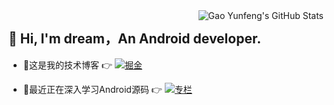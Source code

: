 <img align="right" src="https://github-readme-stats.vercel.app/api?username=dreamgyf&theme=ayu-mirage&show_icons=true" alt="Gao Yunfeng's GitHub Stats"/>

## 👋 Hi, I'm dream，An Android developer.

- 📝这是我的技术博客 👉 [<img align="top" src="https://img.shields.io/badge/掘金-9cf" alt="掘金" />](https://juejin.cn/user/501033033793543/posts)

- 📖最近正在深入学习Android源码 👉 [<img align="top" src="https://img.shields.io/badge/专栏-9cf" alt="专栏" />](https://juejin.cn/column/7049277850855145509)

<!-- <img align="center" src="https://github-readme-stats.vercel.app/api/top-langs/?username=dreamgyf&layout=compact&theme=ayu-mirage" /> -->
